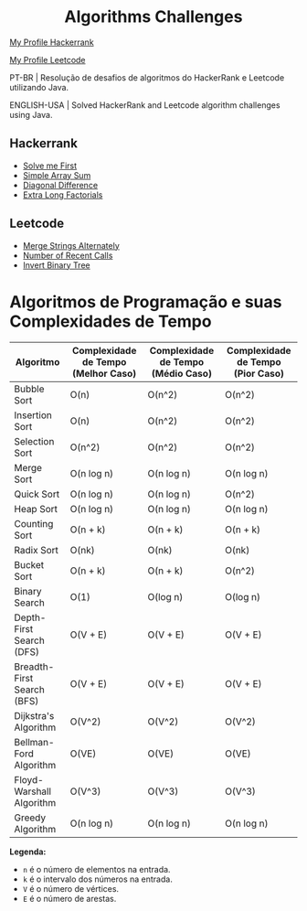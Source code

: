 <h1 align="center">
  Algorithms Challenges
</h1>

<a href="https://www.hackerrank.com/rodrigos_coding"> My Profile Hackerrank</a>

<a href="https://leetcode.com/RodrigoSCoutinho/"> My Profile Leetcode</a>

<p>PT-BR | Resolução de desafios de algoritmos do HackerRank e Leetcode utilizando Java.</p>

<p>ENGLISH-USA | Solved HackerRank and Leetcode algorithm challenges using Java.</p>

## Hackerrank

-   [Solve me First](https://www.hackerrank.com/challenges/solve-me-first/problem?isFullScreen=true)
-   [Simple Array Sum](https://www.hackerrank.com/challenges/simple-array-sum/problem?isFullScreen=true)
-   [Diagonal Difference](https://www.hackerrank.com/challenges/diagonal-difference/problem?isFullScreen=true)
-   [Extra Long Factorials](https://www.hackerrank.com/challenges/extra-long-factorials/problem?isFullScreen=true)

## Leetcode

-   [Merge Strings Alternately](https://leetcode.com/problems/merge-strings-alternately/description/?envType=study-plan-v2&envId=leetcode-75)
-   [Number of Recent Calls](https://leetcode.com/problems/number-of-recent-calls/description/)
-   [Invert Binary Tree](https://leetcode.com/problems/invert-binary-tree/description/)

# Algoritmos de Programação e suas Complexidades de Tempo

| Algoritmo                  | Complexidade de Tempo (Melhor Caso) | Complexidade de Tempo (Médio Caso) | Complexidade de Tempo (Pior Caso) |
| -------------------------- | ----------------------------------- | ---------------------------------- | --------------------------------- |
| Bubble Sort                | O(n)                                | O(n^2)                             | O(n^2)                            |
| Insertion Sort             | O(n)                                | O(n^2)                             | O(n^2)                            |
| Selection Sort             | O(n^2)                              | O(n^2)                             | O(n^2)                            |
| Merge Sort                 | O(n log n)                          | O(n log n)                         | O(n log n)                        |
| Quick Sort                 | O(n log n)                          | O(n log n)                         | O(n^2)                            |
| Heap Sort                  | O(n log n)                          | O(n log n)                         | O(n log n)                        |
| Counting Sort              | O(n + k)                            | O(n + k)                           | O(n + k)                          |
| Radix Sort                 | O(nk)                               | O(nk)                              | O(nk)                             |
| Bucket Sort                | O(n + k)                            | O(n + k)                           | O(n^2)                            |
| Binary Search              | O(1)                                | O(log n)                           | O(log n)                          |
| Depth-First Search (DFS)   | O(V + E)                            | O(V + E)                           | O(V + E)                          |
| Breadth-First Search (BFS) | O(V + E)                            | O(V + E)                           | O(V + E)                          |
| Dijkstra's Algorithm       | O(V^2)                              | O(V^2)                             | O(V^2)                            |
| Bellman-Ford Algorithm     | O(VE)                               | O(VE)                              | O(VE)                             |
| Floyd-Warshall Algorithm   | O(V^3)                              | O(V^3)                             | O(V^3)                            |
| Greedy Algorithm       | O(n log n)                      | O(n log n)                     | O(n log n)                   |

**Legenda:**

-   `n` é o número de elementos na entrada.
-   `k` é o intervalo dos números na entrada.
-   `V` é o número de vértices.
-   `E` é o número de arestas.
